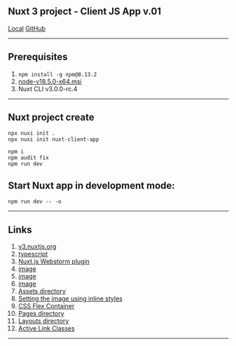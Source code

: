 Nuxt 3 project - Client JS App v.01
---

[Local](http://localhost:3000/)
[GitHub](https://github.com/WebDevelopUa/nuxt3-01)

-----------------

## Prerequisites

1. `npm install -g npm@8.13.2`
2. [node-v18.5.0-x64.msi](https://nodejs.org/dist/v18.5.0/node-v18.5.0-x64.msi)
3. Nuxt CLI v3.0.0-rc.4

-----------------

## Nuxt project create

```shell
npx nuxi init .
npx nuxi init nuxt-client-app

npm i
npm audit fix 
npm run dev
```

## Start Nuxt app in development mode:

```shell
npm run dev -- -o
```

-----------------
 
## Links

1. [v3.nuxtjs.org](https://v3.nuxtjs.org)
2. [typescript](https://v3.nuxtjs.org/guide/concepts/typescript/)
3. [Nuxt.js Webstorm plugin](https://plugins.jetbrains.com/plugin/18600-nuxt-js)
4. [image](https://www.freepik.com/free-psd/3d-rendering-swimming-googles-travel-icon_25778683.htm#&position=2&from_view=collections)
5. [image](https://www.pexels.com/ru-ru/photo/2166927/)
6. [image](https://www.freepik.com/free-psd/3d-rendering-slippers-travel-icon_25778689.htm)
7. [Assets directory](https://nuxtjs.org/docs/directory-structure/assets/)
8. [Setting the image using inline styles](https://reactgo.com/nuxt-set-background-image/)
9. [CSS Flex Container](https://www.w3schools.com/css/css3_flexbox_container.asp)
10. [Pages directory](https://v3.nuxtjs.org/guide/directory-structure/pages/)
11. [Layouts directory](https://v3.nuxtjs.org/guide/directory-structure/layouts/)
12. [Active Link Classes](https://nuxtjs.org/examples/routing/active-link-classes/)

-----------------
